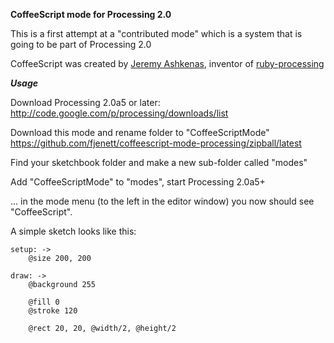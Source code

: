 **CoffeeScript mode for Processing 2.0**

This is a first attempt at a "contributed mode" which is a 
system that is going to be part of Processing 2.0

CoffeeScript was created by [Jeremy Ashkenas](https://github.com/jashkenas), inventor of [ruby-processing](https://github.com/jashkenas/ruby-processing)

***Usage***

Download Processing 2.0a5 or later:
http://code.google.com/p/processing/downloads/list

Download this mode and rename folder to "CoffeeScriptMode"
https://github.com/fjenett/coffeescript-mode-processing/zipball/latest

Find your sketchbook folder and make a new sub-folder called "modes"

Add "CoffeeScriptMode" to "modes", start Processing 2.0a5+

... in the mode menu (to the left in the editor window) you
now should see "CoffeeScript".

A simple sketch looks like this:

	setup: ->
		@size 200, 200

	draw: ->
		@background 255
	
		@fill 0
		@stroke 120
	
		@rect 20, 20, @width/2, @height/2

